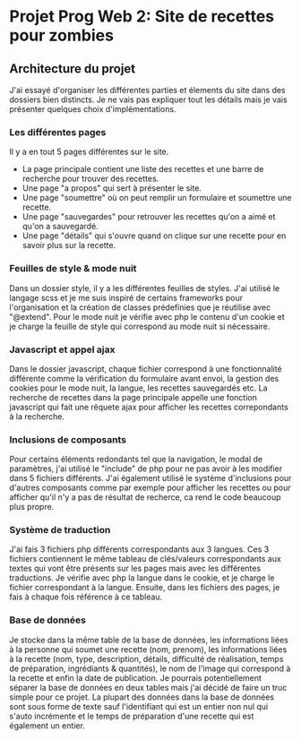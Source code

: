 # Projet Prog Web 2: Site de recettes pour zombies

## Architecture du projet

J'ai essayé d'organiser les différentes parties et élements du site dans des dossiers bien distincts. Je ne vais pas expliquer tout les détails mais je vais présenter quelques choix d'implémentations.

### Les différentes pages

Il y a en tout 5 pages différentes sur le site.

- La page principale contient une liste des recettes et une barre de recherche pour trouver des recettes.
- Une page "a propos" qui sert à présenter le site.
- Une page "soumettre" où on peut remplir un formulaire et soumettre une recette.
- Une page "sauvegardes" pour retrouver les recettes qu'on a aimé et qu'on a sauvegardé.
- Une page "détails" qui s'ouvre quand on clique sur une recette pour en savoir plus sur la recette.

### Feuilles de style & mode nuit

Dans un dossier style, il y a les différentes feuilles de styles. J'ai utilisé le langage scss et je me suis inspiré de certains frameworks pour l'organisation et la création de classes prédefinies que je réutilise avec "@extend". Pour le mode nuit je vérifie avec php le contenu d'un cookie et je charge la feuille de style qui correspond au mode nuit si nécessaire.

### Javascript et appel ajax

Dans le dossier javascript, chaque fichier correspond à une fonctionnalité différente comme la vérification du formulaire avant envoi, la gestion des cookies pour le mode nuit, la langue, les recettes sauvegardés etc. La recherche de recettes dans la page principale appelle une fonction javascript qui fait une rêquete ajax pour afficher les recettes correpondants à la recherche.

### Inclusions de composants

Pour certains éléments redondants tel que la navigation, le modal de paramètres, j'ai utilisé le "include" de php pour ne pas avoir à les modifier dans 5 fichiers différents. J'ai également utilisé le système d'inclusions pour d'autres composants comme par exemple pour afficher les recettes ou pour afficher qu'il n'y a pas de résultat de recherce, ca rend le code beaucoup plus propre.

### Système de traduction

J'ai fais 3 fichiers php différents correspondants aux 3 langues. Ces 3 fichiers contiennent le même tableau de clés/valeurs correspondants aux textes qui vont être présents sur les pages mais avec les différentes traductions. Je vérifie avec php la langue dans le cookie, et je charge le fichier correspondant à la langue. Ensuite, dans les fichiers des pages, je fais à chaque fois référence à ce tableau.

### Base de données

Je stocke dans la même table de la base de données, les informations liées à la personne qui soumet une recette (nom, prenom), les informations liées à la recette (nom, type, description, détails, difficulté de réalisation, temps de préparation, ingrédiants & quantités), le nom de l'image qui correspond à la recette et enfin la date de publication. Je pourrais potentiellement séparer la base de données en deux tables mais j'ai décidé de faire un truc simple pour ce projet. La plupart des données dans la base de données sont sous forme de texte sauf l'identifiant qui est un entier non nul qui s'auto incrémente et le temps de préparation d'une recette qui est également un entier.
